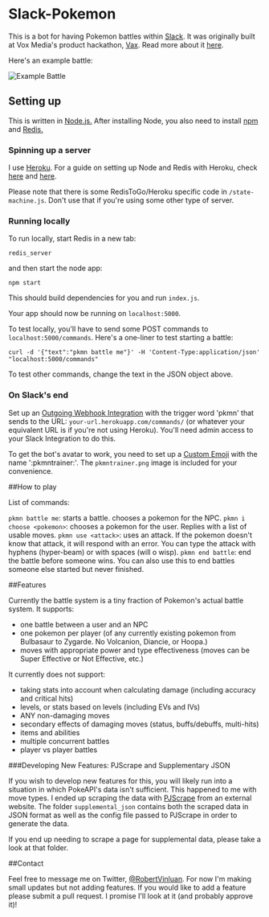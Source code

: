 # Slack-Pokemon

This is a bot for having Pokemon battles within [Slack](https://slack.com/). It was originally built at Vox Media's product hackathon, [Vax](http://product.voxmedia.com/2014/7/3/5861220/vax-14-the-things-we-built). Read more about it [here](http://www.polygon.com/2014/6/27/5850720/pokemon-battle-slack-vox).

Here's an example battle:

<img src="http://cdn3.vox-cdn.com/assets/4681633/pkmn_slack.jpg" alt="Example Battle">

## Setting up

This is written in [Node.js.](http://nodejs.org) After installing Node, you also need to install [npm](https://npmjs.org) and [Redis.](http://redis.io/)

### Spinning up a server

I use [Heroku](http://heroku.com). For a guide on setting up Node and Redis with Heroku, check [here](https://devcenter.heroku.com/articles/getting-started-with-nodejs) and [here](https://addons.heroku.com/redistogo). 

Please note that there is some RedisToGo/Heroku specific code in `/state-machine.js`. Don't use that if you're using some other type of server.

### Running locally

To run locally, start Redis in a new tab:

`redis_server`

and then start the node app:

`npm start`

This should build dependencies for you and run `index.js`. 

Your app should now be running on `localhost:5000`.

To test locally, you'll have to send some POST commands to `localhost:5000/commands`. Here's a one-liner to test starting a battle:

`curl -d '{"text":"pkmn battle me"}' -H 'Content-Type:application/json' "localhost:5000/commands"`

To test other commands, change the text in the JSON object above.

### On Slack's end

Set up an [Outgoing Webhook Integration](https://my.slack.com/services/new/outgoing-webhook) with the trigger word 'pkmn' that sends  to the URL: `your-url.herokuapp.com/commands/` (or whatever your equivalent URL is if you're not using Heroku). You'll need admin access to your Slack Integration to do this.

To get the bot's avatar to work, you need to set up a [Custom Emoji](https://my.slack.com/customize/emoji) with the name ':pkmntrainer:'. The `pkmntrainer.png` image is included for your convenience.

##How to play 

List of commands:

`pkmn battle me`: starts a battle. chooses a pokemon for the NPC.
`pkmn i choose <pokemon>`: chooses a pokemon for the user. Replies with a list of usable moves.
`pkmn use <attack>`: uses an attack. If the pokemon doesn't know that attack, it will respond with an error. You can type the attack with hyphens (hyper-beam) or with spaces (will o wisp).
`pkmn end battle`: end the battle before someone wins. You can also use this to end battles someone else started but never finished.

##Features

Currently the battle system is a tiny fraction of Pokemon's actual battle system. It supports:

- one battle between a user and an NPC
- one pokemon per player (of any currently existing pokemon from Bulbasaur to Zygarde. No Volcanion, Diancie, or Hoopa.)
- moves with appropriate power and type effectiveness (moves can be Super Effective or Not Effective, etc.)

It currently does not support:

- taking stats into account when calculating damage (including accuracy and critical hits)
- levels, or stats based on levels (including EVs and IVs)
- ANY non-damaging moves
- secondary effects of damaging moves (status, buffs/debuffs, multi-hits)
- items and abilities
- multiple concurrent battles
- player vs player battles

###Developing New Features: PJScrape and Supplementary JSON

If you wish to develop new features for this, you will likely run into a situation in which PokeAPI's data isn't sufficient. This happened to me with move types. I ended up scraping the data with [PJScrape](http://nrabinowitz.github.io/pjscrape/) from an external website. The folder `supplemental_json` contains both the scraped data in JSON format as well as the config file passed to PJScrape in order to generate the data.

If you end up needing to scrape a page for supplemental data, please take a look at that folder.

##Contact

Feel free to message me on Twitter, [@RobertVinluan](twitter.com/robertvinluan). For now I'm making small updates but not adding features. If you would like to add a feature please submit a pull request. I promise I'll look at it (and probably approve it)!
